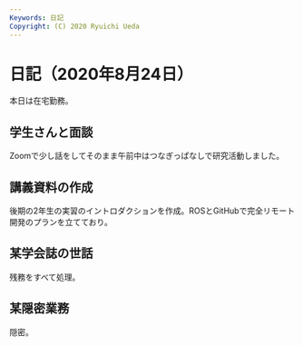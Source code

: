 ```yaml
---
Keywords: 日記
Copyright: (C) 2020 Ryuichi Ueda
---
```


# 日記（2020年8月24日）

本日は在宅勤務。

## 学生さんと面談

Zoomで少し話をしてそのまま午前中はつなぎっぱなしで研究活動しました。

## 講義資料の作成

後期の2年生の実習のイントロダクションを作成。ROSとGitHubで完全リモート開発のプランを立てており。

## 某学会誌の世話

残務をすべて処理。

## 某隠密業務

隠密。
